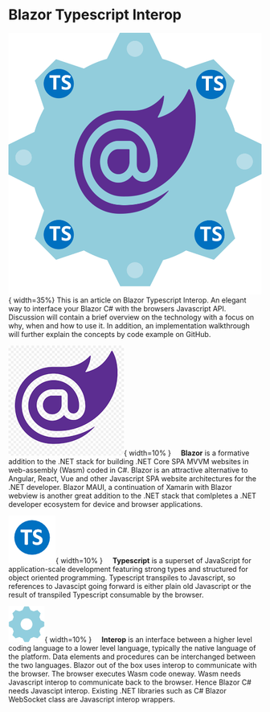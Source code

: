 
# Blazor Typescript Interop
![Test](./readme/tsinterop.svg){ width=35%}
This is an article on Blazor Typescript Interop. 
An elegant way to interface your Blazor C# with the browsers Javascript API.
Discussion will contain a brief overview on the technology 
with a focus on why, when and how to use it.
In addition, an implementation walkthrough will further explain the concepts by code example on GitHub.    

![Test](./readme/blazor.png){ width=10% }
&nbsp;&nbsp;&nbsp;&nbsp;**Blazor** is a formative addition to the .NET stack for building .NET Core SPA MVVM websites in 
web-assembly (Wasm) coded in C#. Blazor is an attractive alternative to Angular, React, Vue and other Javascript SPA website architectures for the .NET developer.
Blazor MAUI, a continuation of Xamarin with Blazor webview is another great addition to the .NET stack that comlpletes a .NET developer ecosystem for device and browser applications.

![Test](./readme/tscircle.png){ width=10% }
&nbsp;&nbsp;&nbsp;&nbsp;**Typescript** is a superset of JavaScript for application-scale development featuring strong types and structured for object oriented programming.
Typescript transpiles to Javascript, so references to Javascipt going forward is either plain old Javascript or the result of transpiled Typescript consumable by the browser.


 ![Test](./readme/interop.png){ width=10% }
&nbsp;&nbsp;&nbsp;&nbsp;**Interop** is an interface between a higher level coding language to a lower level language, typically the native language of the platform.
Data elements and procedures can be interchanged between the two languages. Blazor out of the box uses interop to communicate with the browser.
The browser executes Wasm code oneway. Wasm needs Javascript interop to communicate back to the browser. Hence Blazor C# needs Javascipt interop.
Existing .NET libraries such as C# Blazor WebSocket class are Javascript interop wrappers.

